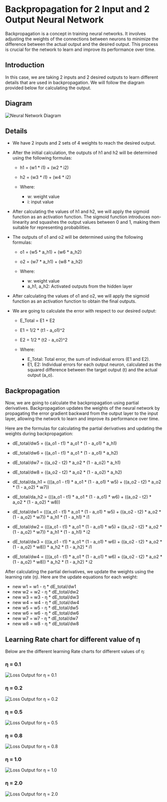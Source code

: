# Backpropagation for 2 Input and 2 Output Neural Network

Backpropagation is a concept in training neural networks. It involves adjusting the weights of the connections between neurons to minimize the difference between the actual output and the desired output. This process is crucial for the network to learn and improve its performance over time.

## Introduction

In this case, we are taking 2 inputs and 2 desired outputs to learn different details that are used in backpropagation. We will follow the diagram provided below for calculating the output.

## Diagram

![Neural Network Diagram](image.png)

## Details

- We have 2 inputs and 2 sets of 4 weights to reach the desired output.
- After the initial calculation, the outputs of h1 and h2 will be determined using the following formulas:

  - h1 = (w1 * i1) + (w2 * i2)
  - h2 = (w3 * i1) + (w4 * i2)

  - Where:
    - w: weight value
    - i: input value

- After calculating the values of h1 and h2, we will apply the sigmoid function as an activation function. The sigmoid function introduces non-linearity and squashes the output values between 0 and 1, making them suitable for representing probabilities.

- The outputs of o1 and o2 will be determined using the following formulas:

  - o1 = (w5 * a_h1) + (w6 * a_h2)
  - o2 = (w7 * a_h1) + (w8 * a_h2)

  - Where:
    - w: weight value
    - a_h1, a_h2: Activated outputs from the hidden layer

- After calculating the values of o1 and o2, we will apply the sigmoid function as an activation function to obtain the final outputs.

- We are going to calculate the error with respect to our desired output:
    - E_Total = E1 + E2
    - E1 = 1/2 * (t1 - a_o1)^2
    - E2 = 1/2 * (t2 - a_o2)^2

  - Where:
    - E_Total: Total error, the sum of individual errors (E1 and E2).
    - E1, E2: Individual errors for each output neuron, calculated as the squared difference between the target output (t) and the actual output (a_o).

## Backpropagation

Now, we are going to calculate the backpropagation using partial derivatives. Backpropagation updates the weights of the neural network by propagating the error gradient backward from the output layer to the input layer, allowing the network to learn and improve its performance over time.

Here are the formulas for calculating the partial derivatives and updating the weights during backpropagation:

- dE_total/dw5 = ((a_o1 - t1) * a_o1 * (1 - a_o1) * a_h1)
- dE_total/dw6 = ((a_o1 - t1) * a_o1 * (1 - a_o1) * a_h2)
- dE_total/dw7 = ((a_o2 - t2) * a_o2 * (1 - a_o2) * a_h1)
- dE_total/dw8 = ((a_o2 - t2) * a_o2 * (1 - a_o2) * a_h2)

- dE_total/da_h1 = (((a_o1 - t1) * a_o1 * (1 - a_o1) * w5) + ((a_o2 - t2) * a_o2 * (1 - a_o2) * w7))
- dE_total/da_h2 = (((a_o1 - t1) * a_o1 * (1 - a_o1) * w6) + ((a_o2 - t2) * a_o2 * (1 - a_o2) * w8))

- dE_total/dw1 = (((a_o1 - t1) * a_o1 * (1 - a_o1) * w5) + ((a_o2 - t2) * a_o2 * (1 - a_o2) * w7)) * a_h1 * (1 - a_h1) * i1
- dE_total/dw2 = (((a_o1 - t1) * a_o1 * (1 - a_o1) * w5) + ((a_o2 - t2) * a_o2 * (1 - a_o2) * w7)) * a_h1 * (1 - a_h1) * i2
- dE_total/dw3 = (((a_o1 - t1) * a_o1 * (1 - a_o1) * w6) + ((a_o2 - t2) * a_o2 * (1 - a_o2) * w8)) * a_h2 * (1 - a_h2) * i1
- dE_total/dw4 = (((a_o1 - t1) * a_o1 * (1 - a_o1) * w6) + ((a_o2 - t2) * a_o2 * (1 - a_o2) * w8)) * a_h2 * (1 - a_h2) * i2

After calculating the partial derivatives, we update the weights using the learning rate (η). Here are the update equations for each weight:

- new w1 = w1 - η * dE_total/dw1
- new w2 = w2 - η * dE_total/dw2
- new w3 = w3 - η * dE_total/dw3
- new w4 = w4 - η * dE_total/dw4
- new w5 = w5 - η * dE_total/dw5
- new w6 = w6 - η * dE_total/dw6
- new w7 = w7 - η * dE_total/dw7
- new w8 = w8 - η * dE_total/dw8

## Learning Rate chart for different value of η

Below are the different learning Rate charts for different values of η:

### η = 0.1

![Loss Output for η = 0.1](image-1.png)

### η = 0.2

![Loss Output for η = 0.2](image-2.png)
### η = 0.5

![Loss Output for η = 0.5](image-3.png)

### η = 0.8

![Loss Output for η = 0.8](image-4.png)

### η = 1.0

![Loss Output for η = 1.0](image-5.png)

### η = 2.0

![Loss Output for η = 2.0](image-6.png)
